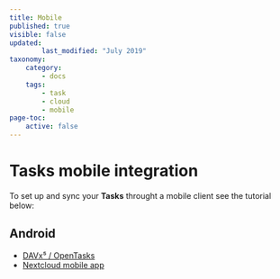 ```yaml
---
title: Mobile
published: true
visible: false
updated:
        last_modified: "July 2019"
taxonomy:
    category:
        - docs
    tags:
        - task
        - cloud
        - mobile
page-toc:
    active: false
---
```


# Tasks mobile integration

To set up and sync your **Tasks** throught a mobile client see the tutorial below:

## Android
- [DAVx⁵ / OpenTasks](/tutorials/cloud/clients/mobile/android/calendars-contacts-and-tasks)
- [Nextcloud mobile app](/tutorials/cloud/clients/mobile/android/nextcloud-app)
